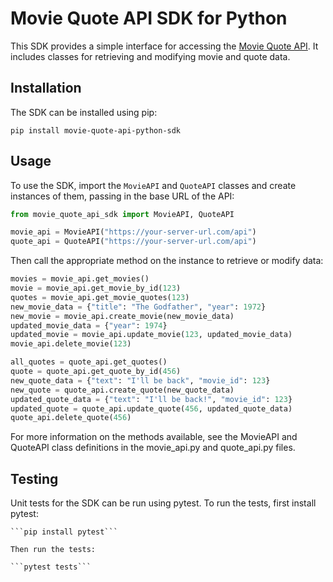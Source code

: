 # Movie Quote API SDK for Python

This SDK provides a simple interface for accessing the [Movie Quote API](https://example.com/api). It includes classes for retrieving and modifying movie and quote data.

## Installation

The SDK can be installed using pip:

```pip install movie-quote-api-python-sdk```

## Usage

To use the SDK, import the `MovieAPI` and `QuoteAPI` classes and create instances of them, passing in the base URL of the API:

```python
from movie_quote_api_sdk import MovieAPI, QuoteAPI

movie_api = MovieAPI("https://your-server-url.com/api")
quote_api = QuoteAPI("https://your-server-url.com/api")

```

Then call the appropriate method on the instance to retrieve or modify data:

```python
movies = movie_api.get_movies()
movie = movie_api.get_movie_by_id(123)
quotes = movie_api.get_movie_quotes(123)
new_movie_data = {"title": "The Godfather", "year": 1972}
new_movie = movie_api.create_movie(new_movie_data)
updated_movie_data = {"year": 1974}
updated_movie = movie_api.update_movie(123, updated_movie_data)
movie_api.delete_movie(123)

all_quotes = quote_api.get_quotes()
quote = quote_api.get_quote_by_id(456)
new_quote_data = {"text": "I'll be back", "movie_id": 123}
new_quote = quote_api.create_quote(new_quote_data)
updated_quote_data = {"text": "I'll be back!", "movie_id": 123}
updated_quote = quote_api.update_quote(456, updated_quote_data)
quote_api.delete_quote(456)

```

For more information on the methods available, see the MovieAPI and QuoteAPI class definitions in the movie_api.py and quote_api.py files.

## Testing

Unit tests for the SDK can be run using pytest. To run the tests, first install pytest:

    ```pip install pytest```
    
    Then run the tests:
    
    ```pytest tests```


